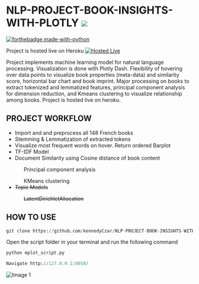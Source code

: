 # NLP-PROJECT-BOOK-INSIGHTS-WITH-PLOTLY ![](https://img.shields.io/badge/python-v3.6-orange.svg)
[![forthebadge made-with-python](http://ForTheBadge.com/images/badges/made-with-python.svg)](https://www.python.org/)

Project is hosted live on Heroku [![Hosted Live](https://img.shields.io/badge/Hosted-Live-brightgreen.svg?style=flat)](https://bkinsight.herokuapp.com/)

Project implements machine learning model for natural language processing.
Visualization is done with Plotly Dash.
Flexibility of hovering over data points to visualize book properties (meta-data) and similarity score, 
horizontal bar chart and book imprint.
Major processing on books to extract tokenized and lemmatized features, principal component analysis for dimension reduction,
and Kmeans clustering to visualize relationship among books.
Project is hosted live on heroku.


## PROJECT WORKFLOW

<ul>
  <li>Import and and preprocess all 148 French books</li>
  <li>Stemming & Lemmatization of extracted tokens</li>
  <li>Visualize most frequent words on hover. Return ordered Barplot</li>
  <li>TF-IDF Model</li>
  
  <li>Document Similarity using Cosine distance of book content</li>
    <ul>Principal component analysis</ul>
    <ul>KMeans clustering</ul>
  <li><s>Topic Models</s></li>
    <ul><s>LatentDirichletAllocation</s></ul>
</ul>

## HOW TO USE

```python
git clone https://github.com/kennedyCzar/NLP-PROJECT-BOOK-INSIGHTS-WITH-PLOTLY
```
Open the script folder in your terminal and run the following command

```python
python mplot_script.py
```

```python
Navigate http://127.0.0.1:8050/ 
```
![Image 1](https://github.com/kennedyCzar/NLP-PROJECT-BOOK-INSIGHTS-WITH-PLOTLY/blob/master/bkinsight.gif)
